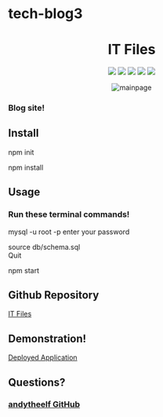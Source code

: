 # tech-blog3<h1 align="center">IT Files</h1>

<p align="center">
    <img src="https://img.shields.io/badge/Javascript-brightgreen"/>
    <img src="https://img.shields.io/badge/Mysql-red"/>
    <img src="https://img.shields.io/badge/Node.js-success"/>
    <img src="https://img.shields.io/badge/Sequelize-blue"/>  
    <img src="https://img.shields.io/badge/Handlebars-orange"/>
</p>

<p align="center">
    <img src="../assets/exp.jpg" alt="mainpage"/>
</p>


### Blog site!

## Install
npm init

npm install   

## Usage
### Run these terminal commands!

mysql -u root -p
enter your password  

source db/schema.sql  
   Quit   

npm start
  
## Github Repository   
[IT Files](https://github.com/andytheelf/tech-blog3)    

## Demonstration! 
[Deployed Application](https://morning-taiga-89139.herokuapp.com/)      

## Questions?
### [andytheelf GitHub](https://github.com/andytheelf)